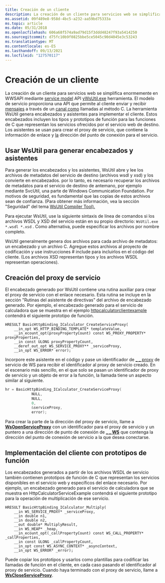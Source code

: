 ```yaml
---
title: Creación de un cliente
description: La creación de un cliente para servicios web se simplifica en gran medida en WWSAPI mediante service model API y la herramienta WsUtil.exe servicio.
ms.assetid: 09f489e8-958d-4bc5-a232-aa59bd75333a
ms.topic: article
ms.date: 05/31/2018
ms.openlocfilehash: 606a68f574a9ad79d15f3ddd48247f93a5414250
ms.sourcegitcommit: d75fc10b9f0825bbe5ce5045c90d4045e3c53243
ms.translationtype: MT
ms.contentlocale: es-ES
ms.lasthandoff: 09/13/2021
ms.locfileid: "127570117"
---
```

# <a name="creating-a-client"></a>Creación de un cliente

La creación de un cliente para servicios web se simplifica enormemente en WWSAPI mediante [service model](service-model-layer-overview.md) API [ yWsUtil.exe](wsutil-compiler-tool.md) herramienta. El modelo de servicio proporciona una API que permite al cliente enviar y recibir [mensajes](message.md) a través de un [canal como](channel.md) llamadas al método C. La herramienta WsUtil genera encabezados y asistentes para implementar el cliente. Estos encabezados incluyen los tipos y prototipos de función para las funciones de C que representan los servicios ofrecidos por el servicio web de destino. Los asistentes se usan para crear el proxy de servicio, que contiene la información de enlace y [la](endpoint-address.md) dirección del punto de conexión para el servicio.

## <a name="using-wsutil-to-generate-headers-and-helpers"></a>Usar WsUtil para generar encabezados y asistentes

Para generar los encabezados y los asistentes, WsUtil abre y lee los archivos de metadatos del servicio de destino (archivos wsdl y xsd) y los convierte en encabezados. por lo tanto, es necesario recuperar los archivos de metadatos para el servicio de destino de antemano, por ejemplo mediante SvcUtil, una parte de Windows Communication Foundation. Por motivos de seguridad, es fundamental que las copias de estos archivos sean de confianza. (Para obtener más información, vea la sección "Seguridad" del tema [WsUtil Compiler Tool).](wsutil-compiler-tool.md)

Para ejecutar WsUtil, use la siguiente sintaxis de línea de comandos si los archivos WSDL y XSD del servicio están en su propio directorio: `WsUtil.exe *.wsdl *.xsd` . Como alternativa, puede especificar los archivos por nombre completo.

WsUtil generalmente genera dos archivos para cada archivo de metadatos: un encabezado y un archivo C. Agregue estos archivos al proyecto de codificación y use instrucciones \# include para incluirlos en el código del cliente. (Los archivos XSD representan tipos y los archivos WSDL representan operaciones).

## <a name="creating-the-service-proxy"></a>Creación del proxy de servicio

El encabezado generado por WsUtil contiene una rutina auxiliar para crear el proxy de servicio con el enlace necesario. Esta rutina se incluye en la sección "Rutinas del asistente de directivas" del archivo de encabezado generado. Por ejemplo, el encabezado generado para el servicio de calculadora que se muestra en el ejemplo [httpcalculatorclientexample](httpcalculatorclientexample.md) contendrá el siguiente prototipo de función.


```
HRESULT BasicHttpBinding_ICalculator_CreateServiceProxy(
    __in_opt WS_HTTP_BINDING_TEMPLATE* templateValue,
    __in_ecount_opt(proxyPropertyCount) const WS_PROXY_PROPERTY* proxyProperties,
    __in const ULONG proxyPropertyCount,
    __deref_out_opt WS_SERVICE_PROXY** _serviceProxy,
    __in_opt WS_ERROR* error);
```



Incorpore este asistente en el código y pase un identificador de [ \_ \_ proxy](ws-service-proxy.md) de servicio de WS para recibir el identificador al proxy de servicio creado. En el escenario más sencillo, en el que solo se pasan un identificador de proxy de servicio y un objeto de error a la función, la llamada tiene un aspecto similar al siguiente.


```C++
hr = BasicHttpBinding_ICalculator_CreateServiceProxy(
            NULL,
            NULL,
            0,
            &serviceProxy,
            error);
```



Para crear la parte de la dirección del proxy de servicio, llame a [**WsOpenServiceProxy**](/windows/desktop/api/WebServices/nf-webservices-wsopenserviceproxy) con un identificador para el proxy de servicio y un puntero a una dirección de punto de conexión de [**\_ \_ WS**](/windows/desktop/api/WebServices/ns-webservices-ws_endpoint_address) que contenga la dirección del punto de conexión de servicio a la que desea conectarse.

## <a name="implementing-the-client-with-function-prototypes"></a>Implementación del cliente con prototipos de función

Los encabezados generados a partir de los archivos WSDL de servicio también contienen prototipos de función de C que representan los servicios disponibles en el servicio web y específicos del enlace necesario. Por ejemplo, un encabezado generado para el servicio de calculadora que se muestra en HttpCalculatorServiceExample contendrá el siguiente prototipo para la operación de multiplicación de ese servicio.

``` syntax
HRESULT BasicHttpBinding_ICalculator_Multiply(
    __in WS_SERVICE_PROXY* _serviceProxy,
    __in double n1,
    __in double n2,
    __out double* MultiplyResult,
    __in WS_HEAP* _heap,
    __in_ecount_opt(_callPropertyCount) const WS_CALL_PROPERTY* _callProperties,
    __in const ULONG _callPropertyCount,
    __in_opt const WS_ASYNC_CONTEXT* _asyncContext,
    __in_opt WS_ERROR* _error);
```

Puede copiar los prototipos y usarlos como plantillas para codificar las llamadas de función en el cliente, en cada caso pasando el identificador al proxy de servicio. Cuando haya terminado con el proxy de servicio, llame a [**WsCloseServiceProxy**](/windows/desktop/api/WebServices/nf-webservices-wscloseserviceproxy).

 

 




